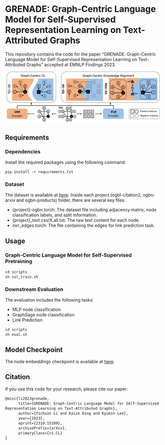 # GRENADE: Graph-Centric Language Model for Self-Supervised Representation Learning on Text-Attributed Graphs
This repository contains the code for the paper "GRENADE: Graph-Centric Language Model for Self-Supervised Representation Learning on Text-Attributed Graphs" accepted at EMNLP Findings 2023.

![MainModel.pdf](imgs/MainModel.png)
## Requirements
### Dependencies
Install the required packages using the following command:
```shell
pip install -r requirements.txt
```

### Dataset
The dataset is available at [here](https://drive.google.com/drive/folders/10hOJS9l9p2dnMUNX0ZqB1xDDUlGFtG8B?usp=drive_link). 
Inside each project (ogbl-citation2, ogbn-arxiv and ogbn-products) folder, there are several key files:
- {project}-ogbn.torch: The dataset file including adjacency matrix, node classification labels, and split information.
- {project}_text.csv/X.all.txt: The raw text content for each node. 
- mrr_edges.torch: The file containing the edges for link prediction task.

## Usage
### Graph-Centric Language Model for Self-Supervised Pretraining
```shell
cd scripts
sh ssl_train.sh
```


### Downstream Evaluation
The evaluation includes the following tasks:
- MLP node classification
- GraphSage node classification
- Link Prediction

```shell
cd scripts
sh eval.sh
```

## Model Checkpoint
The node embeddings checkpoint is available at [here](https://drive.google.com/drive/folders/1UbQLIbfO64cz_vgd24W4r2Y2a-V9qts5?usp=drive_link).

## Citation
If you use this code for your research, please cite our paper:
```
@misc{li2023grenade,
      title={GRENADE: Graph-Centric Language Model for Self-Supervised Representation Learning on Text-Attributed Graphs}, 
      author={Yichuan Li and Kaize Ding and Kyumin Lee},
      year={2023},
      eprint={2310.15109},
      archivePrefix={arXiv},
      primaryClass={cs.CL}
}
```
